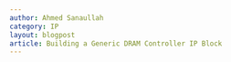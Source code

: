 ```yaml
---
author: Ahmed Sanaullah
category: IP
layout: blogpost
article: Building a Generic DRAM Controller IP Block
---
```

